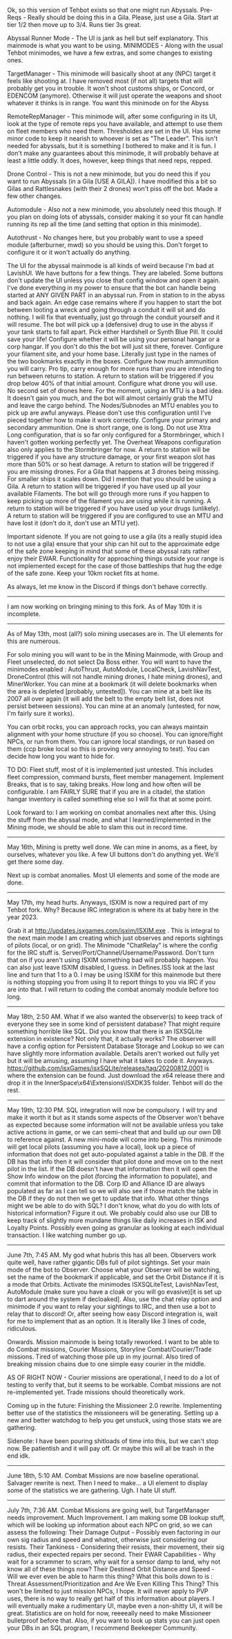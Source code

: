 Ok, so this version of Tehbot exists so that one might run Abyssals. 
Pre-Reqs - Really should be doing this in a Gila. Please, just use a Gila. Start at tier 1/2 then move up to 3/4. Runs tier 3s great.

Abyssal Runner Mode - The UI is jank as hell but self explanatory. This mainmode is what you want to be using.
MINIMODES - Along with the usual Tehbot minimodes, we have a few extras, and some changes to existing ones.

TargetManager - This minimode will basically shoot at any (NPC) target it feels like shooting at. I have removed most (if not all) targets that will probably get you in trouble. It won't shoot customs ships, or Concord, or EDENCOM (anymore). Otherwise it will just operate the weapons and shoot whatever it thinks is in range. You want this minimode on for the Abyss

RemoteRepManager - This minimode will, after some configuring in its UI, look at the type of remote reps you have available, and attempt to use them on fleet members who need them. Thresholdes are set in the UI. Has some minor code to keep it nearish to whoever is set as "The Leader". This isn't needed for abyssals, but it is something I bothered to make and it is fun. I don't make any guarantees about this minimode, it will probably behave at least a little oddly. It does, however, keep things that need reps, repped.

Drone Control - This is not a new minimode, but you do need this if you want to run Abyssals (in a Gila [USE A GILA]). I have modified this a bit so Gilas and Rattlesnakes (with their 2 drones) won't piss off the bot. Made a few other changes.

Automodule - Also not a new minimode, you absolutely need this though. If you plan on doing lots of abyssals, consider making it so your fit can handle running its rep all the time (and setting that option in this minimode).

Autothrust - No changes here, but you probably want to use a speed module (afterburner, mwd) so you should be using this. Don't forget to configure it or it won't actually do anything.

The UI for the abyssal mainmode is all kinds of weird because I'm bad at LavishUI. We have buttons for a few things. They are labeled. Some buttons don't update the UI unless you close that config window and open it again.
I've done everything in my power to ensure that the bot can handle being started at ANY GIVEN PART in an abyssal run. From in station to in the abyss and back again. An edge case remains where if you happen to start the bot between looting a wreck and going through a conduit it will sit and do nothing. I will fix that eventually, just go through the conduit yourself and it will resume.
The bot will pick up a (defensive) drug to use in the abyss if your tank starts to fall apart. Pick either Hardshell or Synth Blue Pill. It could save your life!
Configure whether it will be using your personal hangar or a corp hangar. If you don't do this the bot will just sit there, forever.
Configure your filament site, and your home base. Literally just type in the names of the two bookmarks exactly in the boxes.
Configure how much ammunition you will carry. Pro tip, carry enough for more runs than you are intending to run between returns to station. A return to station will be triggered if you drop below 40% of that initial amount.
Configure what drone you will use. No second set of drones here.
For the moment, using an MTU is a bad idea. It doesn't gain you much, and the bot will almost certainly grab the MTU and leave the cargo behind. The Nodes/Subnodes an MTU enables you to pick up are awful anyways. Please don't use this configuration until I've pieced together how to make it work correctly.
Configure your primary and secondary ammunition. One is short range, one is long. Do not use Xtra Long configuration, that is so far only configured for a Stormbringer, which I haven't gotten working perfectly yet.
The Overheat Weapons configuration also only applies to the Stormbringer for now.
A return to station will be triggered if you have any structure damage, or your first weapon slot has more than 50% or so heat damage.
A return to station will be triggered if you are missing drones. For a Gila that happens at 3 drones being missing. For smaller ships it scales down. Did I mention that you should be using a Gila.
A return to station will be triggered if you have used up all your available Filaments. The bot will go through more runs if you happen to keep picking up more of the filament you are using while it is running.
A return to station will be triggered if you have used up your drugs (unlikely).
A return to station will be triggered if you are configured to use an MTU and have lost it (don't do it, don't use an MTU yet).

Important sidenote. If you are not going to use a gila (its a really stupid idea to not use a gila) ensure that your ship can hit out to the approximate edge of the safe zone keeping in mind that some of these abyssal rats rather enjoy their EWAR.
Functionality for approaching things outside your range is not implemented except for the case of those battleships that hug the edge of the safe zone. Keep your 10km rocket fits at home.

As always, let me know in the Discord if things don't behave correctly.

_______________________________________________________________________________________________________________________________________________________________________________________________________________________________________________________

I am now working on bringing mining to this fork. As of May 10th it is incomplete.


_______________________________________________________________________________________________________________________________________________________________________________________________________________________________________________________

As of May 13th, most (all?) solo mining usecases are in.
The UI elements for this are numerous.

For solo mining you will want to be in the Mining Mainmode, with Group and Fleet unselected, do not select Da Boss either.
You will want to have the minimodes enabled : AutoThrust, AutoModule, LocalCheck, LavishNavTest, DroneControl (this will not handle mining drones, I hate mining drones), and MinerWorker.
You can mine at a bookmark (it will delete bookmarks when the area is depleted [probably, untested]).
You can mine at a belt like its 2007 all over again (it will add the belt to the empty belt list, does not persist between sessions).
You can mine at an anomaly (untested, for now, I'm fairly sure it works).

You can orbit rocks, you can approach rocks, you can always maintain alignment with your home structure (if you so choose).
You can ignore/fight NPCs, or run from them.
You can ignore local standings, or run based on them (ccp broke local so this is proving very annoying to test).
You can decide how long you want to hide for.

TO DO:
Fleet stuff, most of it is implemented just untested. This includes fleet compression, command bursts, fleet member management.
Implement Breaks, that is to say, taking breaks. How long and how often will be configurable.
I am FAIRLY SURE that if you are in a citadel, the station hangar inventory is called something else so I will fix that at some point.


Look forward to:
I am working on combat anomalies next after this. Using the stuff from the abyssal mode, and what I learned/implemented in the Mining mode, we should be able to slam this out in record time.
_______________________________________________________________________________________________________________________________________________________________________________________________________________________________________________________

May 16th, Mining is pretty well done. We can mine in anoms, as a fleet, by ourselves, whatever you like.  A few UI buttons don't do anything yet. We'll get there some day.

Next up is combat anomalies. Most UI elements and some of the mode are done.
_______________________________________________________________________________________________________________________________________________________________________________________________________________________________________________________

May 17th, my head hurts. Anyways, ISXIM is now a required part of my Tehbot fork. Why? Because IRC integration is where its at baby here in the year 2023.

Grab it at http://updates.isxgames.com/isxim/ISXIM.exe . This is integral to the next main mode I am creating which just observes and reports sightings of pilots (local, or on grid).
The Minimode "ChatRelay" is where the config for the IRC stuff is. Server/Port/Channel/Username/Password. Don't turn that on if you aren't using ISXIM something bad will probably happen.
You can also just leave ISXIM disabled, I guess. in Defines.ISS look at the last line and turn that 1 to a 0. I may be using ISXIM for this mainmode but there is nothing stopping you from using
It to report things to you via IRC if you are into that. I will return to coding the combat anomaly module before too long.

_______________________________________________________________________________________________________________________________________________________________________________________________________________________________________________________

May 18th, 2:50 AM. What if we also wanted the observer(s) to keep track of everyone they see in some kind of persistent database? That might require something horrible like SQL.
Did you know that there is an ISXSQLite extension in existence? Not only that, it actually works? The observer will have a config option for Persistent Database Storage and Lookup
so we can have slightly more information available. Details aren't worked out fully yet but it will be amusing, assuming I have what it takes to code it. Anyways.
https://github.com/isxGames/isxSQLite/releases/tag/20200812.0001  is where the extension can be found. Just download the x64 release there and drop it in the
InnerSpace\x64\Extensions\ISXDK35 folder. Tehbot will do the rest.

_______________________________________________________________________________________________________________________________________________________________________________________________________________________________________________________

May 19th, 12:30 PM. SQL integration will now be compulsory. I will try and make it worth it but as it stands some aspects of the Observer won't behave as expected because some information
will not be available unless you take active actions in game, or we can semi-cheat that and build up our own DB to reference against.
A new mini-mode will come into being. This minimode will get local pilots (assuming you have a local), look up a piece of information that does not get auto-populated against a table in the DB.
If the DB has that info then it will consider that pilot done and move on to the next pilot in the list. If the DB doesn't have that information then it will open the Show Info window on the pilot
(forcing the information to populate), and commit that information to the DB. Corp ID and Alliance ID are always populated as far as I can tell so we will also see if those match the table in the DB
if they do not then we get to update that info.
What other things might we be able to do with SQL? I don't know, what do you do with lots of historical information? Figure it out. We probably  could also use our DB to keep track of slightly more
mundane things like daily increases in ISK and Loyalty Points. Possibly even going as granular as looking at each individual transaction. I like watching number go up.

_______________________________________________________________________________________________________________________________________________________________________________________________________________________________________________________

June 7th, 7:45 AM. My god what hubris this has all been. Observers work quite well, have rather gigantic DBs full of pilot sightings.
Set your main mode of the bot to Observer.
Choose what your Observer will be watching, set the name of the bookmark if applicable, and set the Orbit Distance if it is a mode that Orbits.
Activate the minimodes ISXSQLiteTest, LavishNavTest, AutoModule (make sure you have a cloak or you will go evasive)[it is set up to dart around the system if decloaked].
Also, use the chat relay option and minimode if you want to relay your sightings to IRC, and then use a bot to relay that to discord! Or, after seeing how easy Discord integration
is, wait for me to implement that as an option. It is literally like 3 lines of code, ridiculous.

Onwards. Mission mainmode is being totally reworked. I want to be able to do Combat missions, Courier Missions, Storyline Combat/Courier/Trade missions. Tired
of watching those pile up in my journal. Also tired of breaking mission chains due to one simple easy courier in the middle.

AS OF RIGHT NOW - Courier missions are operational, I need to do a lot of testing to verify that, but it seems to be workable.
Combat missions are not re-implemented yet.
Trade missions should theoretically work.

Coming up in the future: Finishing the Missioneer 2.0 rewrite. Implementing better use of the statistics the missioneers will be generating. Setting up
a new and better watchdog to help you get unstuck, using those stats we are gathering.

Sidenote: I have been pouring shitloads of time into this, but we can't stop now. Be patientish and it will pay off. Or maybe this will all be trash in the end idk.
_______________________________________________________________________________________________________________________________________________________________________________________________________________________________________________________

June 18th, 5:10 AM. Combat Missions are now baseline operational. Salvager rewrite is next. Then I need to make... a UI element to display some of the statistics we are gathering.
Ugh. I hate UI stuff.

_______________________________________________________________________________________________________________________________________________________________________________________________________________________________________________________

July 7th, 7:36 AM. Combat Missions are going well, but TargetManager needs improvement. Much Improvement.
I am making some DB lookup stuff, which will be looking up information about each NPC on grid, so we can assess the following:
Their Damage Output - Possibly even factoring in our own sig radius and speed and whatnot, otherwise just considering our resists.
Their Tankiness - Considering their resists, their movement, their sig radius, their expected repairs per second.
Their EWAR Capabilities - Why wait for a scrammer to scram, why wait for a sensor damp to land, why not know all of these things now?
Their Destined Orbit Distance and Speed - Will we ever even be able to harm this thing?
What this boils down to is : Threat Assessment/Prioritization and Are We Even Killing This Thing?
This won't be limited to just mission NPCs, I hope. It will never apply to PVP uses, there is no way to really get half of this information about players.
I will eventually make a rudimentary UI, maybe even a non-shitty UI, it will be great. Statistics are on hold for now, reeeeally need to make Missioneer bulletproof before that.
Also, if you want to look up stats you can just open your DBs in an SQL program, I recommend Beekeeper Community.

